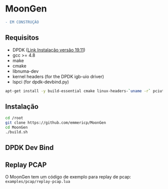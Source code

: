 # MoonGen
```diff
- EM CONSTRUÇÃO
```

## Requisitos
- DPDK ([Link Instalação versão 19.11](https://github.com/lbfiorino/pcap-replay-tools/tree/main/pktgen-dpdk))
- gcc >= 4.8
- make
- cmake
- libnuma-dev
- kernel headers (for the DPDK igb-uio driver)
- lspci (for dpdk-devbind.py)
```bash
apt-get install -y build-essential cmake linux-headers-`uname -r` pciutils libnuma-dev
```

## Instalação
```bash
cd /root
git clone https://github.com/emmericp/MoonGen
cd MoonGen
./build.sh
```
## DPDK Dev Bind

## Replay PCAP
O MoonGen tem um código de exemplo para replay de pcap: `examples/pcap/replay-pcap.lua`
